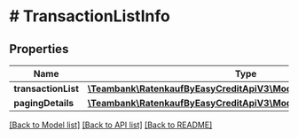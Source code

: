 # # TransactionListInfo

## Properties

Name | Type | Description | Notes
------------ | ------------- | ------------- | -------------
**transactionList** | [**\Teambank\RatenkaufByEasyCreditApiV3\Model\TransactionResponse[]**](TransactionResponse.md) |  | [optional]
**pagingDetails** | [**\Teambank\RatenkaufByEasyCreditApiV3\Model\PaginationInfo**](PaginationInfo.md) |  | [optional]

[[Back to Model list]](../../README.md#models) [[Back to API list]](../../README.md#endpoints) [[Back to README]](../../README.md)
